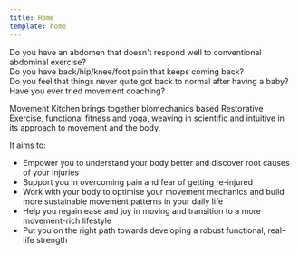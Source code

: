 ```yaml
---
title: Home
template: home
---
```


Do you have an abdomen that doesn't respond well to conventional abdominal
exercise?  
Do you have back/hip/knee/foot pain that keeps coming back?  
Do you feel that things never quite got back to normal after having a baby?  
Have you ever tried movement coaching?

Movement Kitchen brings together biomechanics based Restorative Exercise,
functional fitness and yoga, weaving in scientific and intuitive in its approach
to movement and the body.

It aims to:

* Empower you to understand your body better and discover root causes of your
  injuries
* Support you in overcoming pain and fear of getting re-injured
* Work with your body to optimise your movement mechanics and build more
  sustainable movement patterns in your daily life
* Help you regain ease and joy in moving and transition to a more movement-rich
  lifestyle
* Put you on the right path towards developing a robust functional, real-life
  strength
